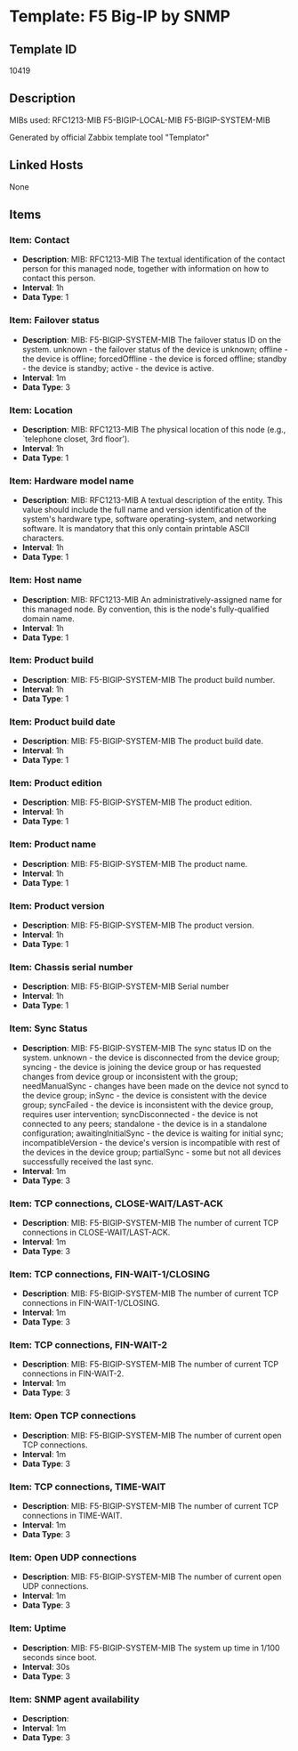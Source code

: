 # Template: F5 Big-IP by SNMP

## Template ID
10419

## Description
MIBs used:
RFC1213-MIB
F5-BIGIP-LOCAL-MIB
F5-BIGIP-SYSTEM-MIB

Generated by official Zabbix template tool "Templator"

## Linked Hosts
None

## Items

### Item: Contact
- **Description**: MIB: RFC1213-MIB
The textual identification of the contact person
for this managed node, together with information
on how to contact this person.
- **Interval**: 1h
- **Data Type**: 1

### Item: Failover status
- **Description**: MIB: F5-BIGIP-SYSTEM-MIB
The failover status ID on the system.
unknown - the failover status of the device is unknown;
offline - the device is offline;
forcedOffline - the device is forced offline;
standby - the device is standby;
active - the device is active.
- **Interval**: 1m
- **Data Type**: 3

### Item: Location
- **Description**: MIB: RFC1213-MIB
The physical location of this node (e.g.,
`telephone closet, 3rd floor').
- **Interval**: 1h
- **Data Type**: 1

### Item: Hardware model name
- **Description**: MIB: RFC1213-MIB
A textual description of the entity.  This value
should include the full name and version
identification of the system's hardware type,
software operating-system, and networking
software.  It is mandatory that this only contain
printable ASCII characters.
- **Interval**: 1h
- **Data Type**: 1

### Item: Host name
- **Description**: MIB: RFC1213-MIB
An administratively-assigned name for this
managed node.  By convention, this is the node's
fully-qualified domain name.
- **Interval**: 1h
- **Data Type**: 1

### Item: Product build
- **Description**: MIB: F5-BIGIP-SYSTEM-MIB
The product build number.
- **Interval**: 1h
- **Data Type**: 1

### Item: Product build date
- **Description**: MIB: F5-BIGIP-SYSTEM-MIB
The product build date.
- **Interval**: 1h
- **Data Type**: 1

### Item: Product edition
- **Description**: MIB: F5-BIGIP-SYSTEM-MIB
The product edition.
- **Interval**: 1h
- **Data Type**: 1

### Item: Product name
- **Description**: MIB: F5-BIGIP-SYSTEM-MIB
The product name.
- **Interval**: 1h
- **Data Type**: 1

### Item: Product version
- **Description**: MIB: F5-BIGIP-SYSTEM-MIB
The product version.
- **Interval**: 1h
- **Data Type**: 1

### Item: Chassis serial number
- **Description**: MIB: F5-BIGIP-SYSTEM-MIB
Serial number
- **Interval**: 1h
- **Data Type**: 1

### Item: Sync Status
- **Description**: MIB: F5-BIGIP-SYSTEM-MIB
The sync status ID on the system.
unknown - the device is disconnected from the device group;
syncing - the device is joining the device group or has requested changes from device group or inconsistent with the group;
needManualSync - changes have been made on the device not syncd to the device group;
inSync - the device is consistent with the device group;
syncFailed - the device is inconsistent with the device group, requires user intervention;
syncDisconnected - the device is not connected to any peers;
standalone - the device is in a standalone configuration;
awaitingInitialSync - the device is waiting for initial sync;
incompatibleVersion - the device's version is incompatible with rest of the devices in the device group;
partialSync - some but not all devices successfully received the last sync.
- **Interval**: 1m
- **Data Type**: 3

### Item: TCP connections, CLOSE-WAIT/LAST-ACK
- **Description**: MIB: F5-BIGIP-SYSTEM-MIB
The number of current TCP connections in CLOSE-WAIT/LAST-ACK.
- **Interval**: 1m
- **Data Type**: 3

### Item: TCP connections, FIN-WAIT-1/CLOSING
- **Description**: MIB: F5-BIGIP-SYSTEM-MIB
The number of current TCP connections in FIN-WAIT-1/CLOSING.
- **Interval**: 1m
- **Data Type**: 3

### Item: TCP connections, FIN-WAIT-2
- **Description**: MIB: F5-BIGIP-SYSTEM-MIB
The number of current TCP connections in FIN-WAIT-2.
- **Interval**: 1m
- **Data Type**: 3

### Item: Open TCP connections
- **Description**: MIB: F5-BIGIP-SYSTEM-MIB
The number of current open TCP connections.
- **Interval**: 1m
- **Data Type**: 3

### Item: TCP connections, TIME-WAIT
- **Description**: MIB: F5-BIGIP-SYSTEM-MIB
The number of current TCP connections in TIME-WAIT.
- **Interval**: 1m
- **Data Type**: 3

### Item: Open UDP connections
- **Description**: MIB: F5-BIGIP-SYSTEM-MIB
The number of current open UDP connections.
- **Interval**: 1m
- **Data Type**: 3

### Item: Uptime
- **Description**: MIB: F5-BIGIP-SYSTEM-MIB
The system up time in 1/100 seconds since boot.
- **Interval**: 30s
- **Data Type**: 3

### Item: SNMP agent availability
- **Description**: 
- **Interval**: 1m
- **Data Type**: 3

